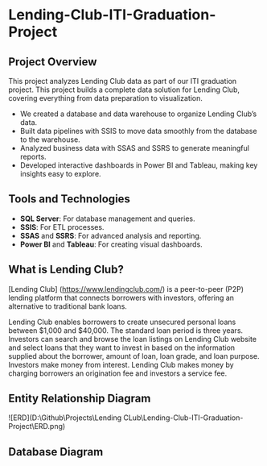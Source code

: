 # Lending-Club-ITI-Graduation-Project
## Project Overview
This project analyzes Lending Club data as part of our ITI graduation project. This project builds a complete data solution for Lending Club, covering everything from data preparation to visualization.
- We created a database and data warehouse to organize Lending Club’s data.
- Built data pipelines with SSIS to move data smoothly from the database to the warehouse.
- Analyzed business data with SSAS and SSRS to generate meaningful reports.
- Developed interactive dashboards in Power BI and Tableau, making key insights easy to explore.

## Tools and Technologies
- **SQL Server**: For database management and queries.
- **SSIS**: For ETL processes.
- **SSAS** and **SSRS**: For advanced analysis and reporting.
- **Power BI** and **Tableau**: For creating visual dashboards.

## What is Lending Club?

[Lending Club] (https://www.lendingclub.com/) is a peer-to-peer (P2P) lending platform that connects borrowers with investors, offering an alternative to traditional bank loans.

Lending Club enables borrowers to create unsecured personal loans between $1,000 and $40,000.
The standard loan period is three years. Investors can search and browse the loan listings on Lending Club website and select loans that they want to invest in based on the information supplied about the borrower, amount of loan, loan grade, and loan purpose. Investors make money from interest. Lending Club makes money by charging borrowers an origination fee and investors a service fee.

## Entity Relationship Diagram

![ERD](D:\Github\Projects\Lending CLub\Lending-Club-ITI-Graduation-Project\ERD.png)

## Database Diagram


